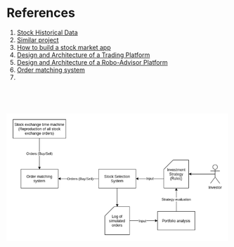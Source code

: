 # References

1. [Stock Historical Data](https://github.com/ranaroussi/yfinance)
2. [Similar project](https://medium.com/swlh/build-a-trading-simulator-in-python-ebe046949dd9)
3. [How to build a stock market app](https://agilie.com/en/blog/how-to-build-a-trading-platform-5-things-to-know-before-you-start-a-stock-market-app-like-e-trade)
4. [Design and Architecture of a Trading Platform](https://www.vamsitalkstech.com/?p=315)
5. [Design and Architecture of a Robo-Advisor Platform](https://www.vamsitalkstech.com/?p=2354)
6. [Order matching system](https://en.wikipedia.org/wiki/Order_matching_system)
7. 



<h1 align="center">
  <br>
    <a href="electronic-trading-platform-simulator.png">
      <img src="electronic-trading-platform-simulator.png" alt="electronic trading platform simulator diagram">
    </a>
  <br>
</h1>

